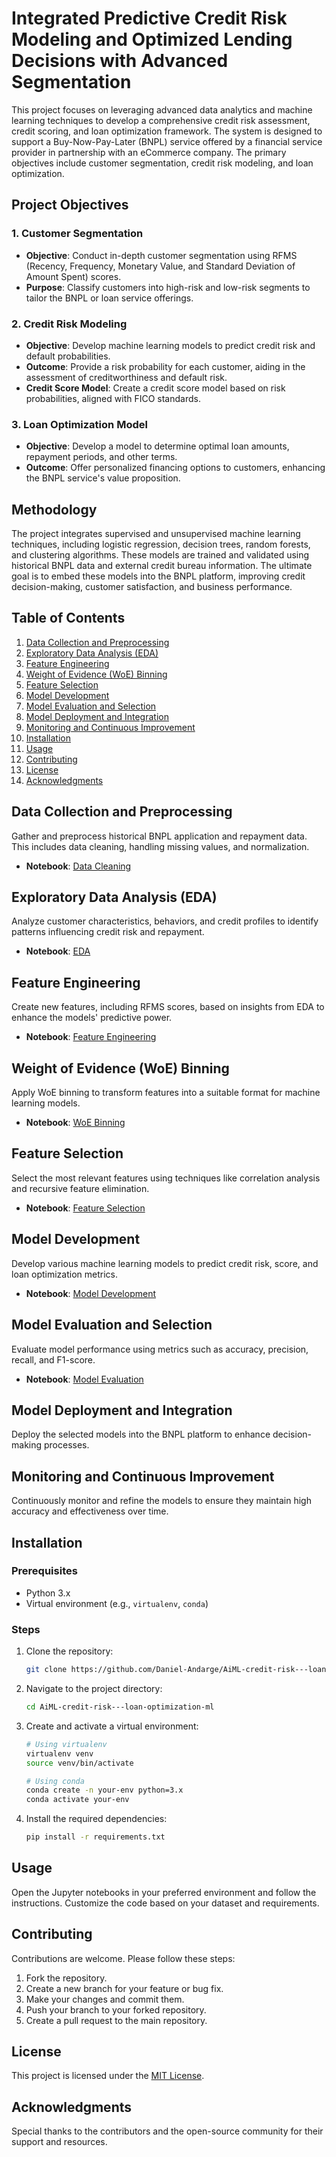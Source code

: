 # Integrated Predictive Credit Risk Modeling and Optimized Lending Decisions with Advanced Segmentation
This project focuses on leveraging advanced data analytics and machine learning techniques to develop a comprehensive credit risk assessment, credit scoring, and loan optimization framework. The system is designed to support a Buy-Now-Pay-Later (BNPL) service offered by a financial service provider in partnership with an eCommerce company. The primary objectives include customer segmentation, credit risk modeling, and loan optimization.

## Project Objectives

### 1. Customer Segmentation
- **Objective**: Conduct in-depth customer segmentation using RFMS (Recency, Frequency, Monetary Value, and Standard Deviation of Amount Spent) scores.
- **Purpose**: Classify customers into high-risk and low-risk segments to tailor the BNPL or loan service offerings.

### 2. Credit Risk Modeling
- **Objective**: Develop machine learning models to predict credit risk and default probabilities.
- **Outcome**: Provide a risk probability for each customer, aiding in the assessment of creditworthiness and default risk.
- **Credit Score Model**: Create a credit score model based on risk probabilities, aligned with FICO standards.

### 3. Loan Optimization Model
- **Objective**: Develop a model to determine optimal loan amounts, repayment periods, and other terms.
- **Outcome**: Offer personalized financing options to customers, enhancing the BNPL service's value proposition.

## Methodology

The project integrates supervised and unsupervised machine learning techniques, including logistic regression, decision trees, random forests, and clustering algorithms. These models are trained and validated using historical BNPL data and external credit bureau information. The ultimate goal is to embed these models into the BNPL platform, improving credit decision-making, customer satisfaction, and business performance.

## Table of Contents

1. [Data Collection and Preprocessing](#data-collection-and-preprocessing)
2. [Exploratory Data Analysis (EDA)](#exploratory-data-analysis-eda)
3. [Feature Engineering](#feature-engineering)
4. [Weight of Evidence (WoE) Binning](#weight-of-evidence-woe-binning)
5. [Feature Selection](#feature-selection)
6. [Model Development](#model-development)
7. [Model Evaluation and Selection](#model-evaluation-and-selection)
8. [Model Deployment and Integration](#model-deployment-and-integration)
9. [Monitoring and Continuous Improvement](#monitoring-and-continuous-improvement)
10. [Installation](#installation)
11. [Usage](#usage)
12. [Contributing](#contributing)
13. [License](#license)
14. [Acknowledgments](#acknowledgments)

## Data Collection and Preprocessing

Gather and preprocess historical BNPL application and repayment data. This includes data cleaning, handling missing values, and normalization.

- **Notebook**: [Data Cleaning](https://github.com/Daniel-Andarge/AiML-credit-risk---loan-optimization-ml/blob/main/notebooks/data_cleaning.ipynb)

## Exploratory Data Analysis (EDA)

Analyze customer characteristics, behaviors, and credit profiles to identify patterns influencing credit risk and repayment.

- **Notebook**: [EDA](https://github.com/Daniel-Andarge/AiML-credit-risk---loan-optimization-ml/blob/main/notebooks/eda.ipynb)

## Feature Engineering

Create new features, including RFMS scores, based on insights from EDA to enhance the models' predictive power.

- **Notebook**: [Feature Engineering](https://github.com/Daniel-Andarge/AiML-credit-risk---loan-optimization-ml/blob/main/notebooks/feature_engineering.ipynb)

## Weight of Evidence (WoE) Binning

Apply WoE binning to transform features into a suitable format for machine learning models.

- **Notebook**: [WoE Binning](https://github.com/Daniel-Andarge/AiML-credit-risk---loan-optimization-ml/blob/main/notebooks/feature_engineering.ipynb)

## Feature Selection

Select the most relevant features using techniques like correlation analysis and recursive feature elimination.

- **Notebook**: [Feature Selection](https://github.com/Daniel-Andarge/AiML-credit-risk---loan-optimization-ml/blob/main/notebooks/feature_engineering.ipynb)

## Model Development

Develop various machine learning models to predict credit risk, score, and loan optimization metrics.

- **Notebook**: [Model Development](https://github.com/Daniel-Andarge/AiML-credit-risk---loan-optimization-ml/blob/main/notebooks/model_building.ipynb)

## Model Evaluation and Selection

Evaluate model performance using metrics such as accuracy, precision, recall, and F1-score.

- **Notebook**: [Model Evaluation](https://github.com/Daniel-Andarge/AiML-credit-risk---loan-optimization-ml/blob/main/notebooks/model_building.ipynb)

## Model Deployment and Integration

Deploy the selected models into the BNPL platform to enhance decision-making processes.

## Monitoring and Continuous Improvement

Continuously monitor and refine the models to ensure they maintain high accuracy and effectiveness over time.

## Installation

### Prerequisites
- Python 3.x
- Virtual environment (e.g., `virtualenv`, `conda`)

### Steps
1. Clone the repository:
   ```bash
   git clone https://github.com/Daniel-Andarge/AiML-credit-risk---loan-optimization-ml.git
   ```

2. Navigate to the project directory:
   ```bash
   cd AiML-credit-risk---loan-optimization-ml
   ```

3. Create and activate a virtual environment:
   ```bash
   # Using virtualenv
   virtualenv venv
   source venv/bin/activate

   # Using conda
   conda create -n your-env python=3.x
   conda activate your-env
   ```

4. Install the required dependencies:
   ```bash
   pip install -r requirements.txt
   ```

## Usage

Open the Jupyter notebooks in your preferred environment and follow the instructions. Customize the code based on your dataset and requirements.

## Contributing

Contributions are welcome. Please follow these steps:
1. Fork the repository.
2. Create a new branch for your feature or bug fix.
3. Make your changes and commit them.
4. Push your branch to your forked repository.
5. Create a pull request to the main repository.

## License

This project is licensed under the [MIT License](LICENSE).

## Acknowledgments

Special thanks to the contributors and the open-source community for their support and resources.

